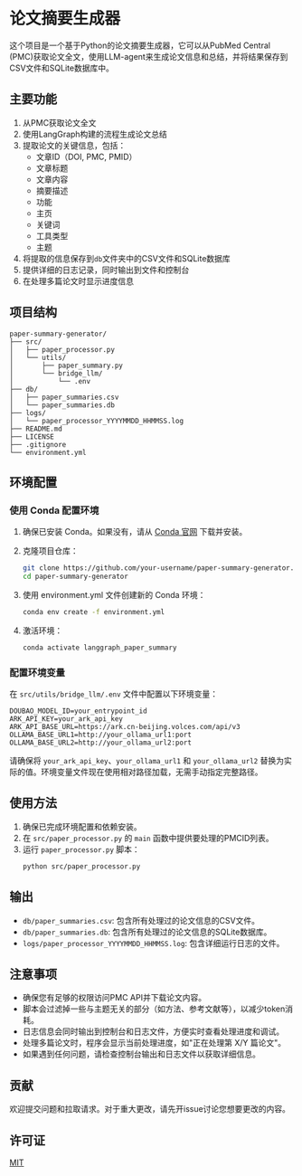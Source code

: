 # 论文摘要生成器

这个项目是一个基于Python的论文摘要生成器，它可以从PubMed Central (PMC)获取论文全文，使用LLM-agent来生成论文信息和总结，并将结果保存到CSV文件和SQLite数据库中。

## 主要功能

1. 从PMC获取论文全文
2. 使用LangGraph构建的流程生成论文总结
3. 提取论文的关键信息，包括：
   - 文章ID（DOI, PMC, PMID）
   - 文章标题
   - 文章内容
   - 摘要描述
   - 功能
   - 主页
   - 关键词
   - 工具类型
   - 主题
4. 将提取的信息保存到`db`文件夹中的CSV文件和SQLite数据库
5. 提供详细的日志记录，同时输出到文件和控制台
6. 在处理多篇论文时显示进度信息

## 项目结构

```
paper-summary-generator/
├── src/
│   ├── paper_processor.py
│   └── utils/
│       ├── paper_summary.py
│       └── bridge_llm/
│           └── .env
├── db/
│   ├── paper_summaries.csv
│   └── paper_summaries.db
├── logs/
│   └── paper_processor_YYYYMMDD_HHMMSS.log
├── README.md
├── LICENSE
├── .gitignore
└── environment.yml
```

## 环境配置

### 使用 Conda 配置环境

1. 确保已安装 Conda。如果没有，请从 [Conda 官网](https://docs.conda.io/en/latest/miniconda.html) 下载并安装。

2. 克隆项目仓库：
   ```bash
   git clone https://github.com/your-username/paper-summary-generator.git
   cd paper-summary-generator
   ```

3. 使用 environment.yml 文件创建新的 Conda 环境：
   ```bash
   conda env create -f environment.yml
   ```

4. 激活环境：
   ```bash
   conda activate langgraph_paper_summary
   ```

### 配置环境变量

在 `src/utils/bridge_llm/.env` 文件中配置以下环境变量：

```
DOUBAO_MODEL_ID=your_entrypoint_id
ARK_API_KEY=your_ark_api_key
ARK_API_BASE_URL=https://ark.cn-beijing.volces.com/api/v3
OLLAMA_BASE_URL1=http://your_ollama_url1:port
OLLAMA_BASE_URL2=http://your_ollama_url2:port
```

请确保将 `your_ark_api_key`、`your_ollama_url1` 和 `your_ollama_url2` 替换为实际的值。环境变量文件现在使用相对路径加载，无需手动指定完整路径。

## 使用方法

1. 确保已完成环境配置和依赖安装。
2. 在 `src/paper_processor.py` 的 `main` 函数中提供要处理的PMCID列表。
3. 运行 `paper_processor.py` 脚本：
   ```bash
   python src/paper_processor.py
   ```

## 输出

- `db/paper_summaries.csv`: 包含所有处理过的论文信息的CSV文件。
- `db/paper_summaries.db`: 包含所有处理过的论文信息的SQLite数据库。
- `logs/paper_processor_YYYYMMDD_HHMMSS.log`: 包含详细运行日志的文件。

## 注意事项

- 确保您有足够的权限访问PMC API并下载论文内容。
- 脚本会过滤掉一些与主题无关的部分（如方法、参考文献等），以减少token消耗。
- 日志信息会同时输出到控制台和日志文件，方便实时查看处理进度和调试。
- 处理多篇论文时，程序会显示当前处理进度，如"正在处理第 X/Y 篇论文"。
- 如果遇到任何问题，请检查控制台输出和日志文件以获取详细信息。

## 贡献

欢迎提交问题和拉取请求。对于重大更改，请先开issue讨论您想要更改的内容。

## 许可证

[MIT](https://choosealicense.com/licenses/mit/)
